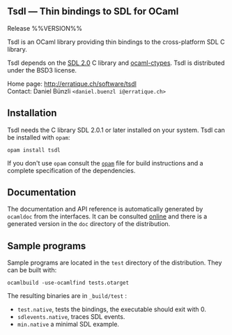 Tsdl — Thin bindings to SDL for OCaml
-------------------------------------------------------------------------------
Release %%VERSION%%

Tsdl is an OCaml library providing thin bindings to the cross-platform
SDL C library.

Tsdl depends on the [SDL 2.0][1] C library and [ocaml-ctypes][2]. Tsdl
is distributed under the BSD3 license.

[1]: http://www.libsdl.org/
[2]: https://github.com/ocamllabs/ocaml-ctypes

Home page: http://erratique.ch/software/tsdl  
Contact: Daniel Bünzli `<daniel.buenzl i@erratique.ch>`


## Installation

Tsdl needs the C library SDL 2.0.1 or later installed on your
system. Tsdl can be installed with `opam`:

    opam install tsdl

If you don't use `opam` consult the [`opam`](opam) file for
build instructions and a complete specification of the dependencies.


## Documentation

The documentation and API reference is automatically generated by
`ocamldoc` from the interfaces. It can be consulted [online][3] and
there is a generated version in the `doc` directory of the
distribution.

[3]: http://erratique.ch/software/tsdl/doc/


## Sample programs

Sample programs are located in the `test` directory of the
distribution. They can be built with:

    ocamlbuild -use-ocamlfind tests.otarget

The resulting binaries are in `_build/test` :

- `test.native`, tests the bindings, the executable should exit 
   with 0.
- `sdlevents.native`, traces SDL events.
- `min.native` a minimal SDL example.
